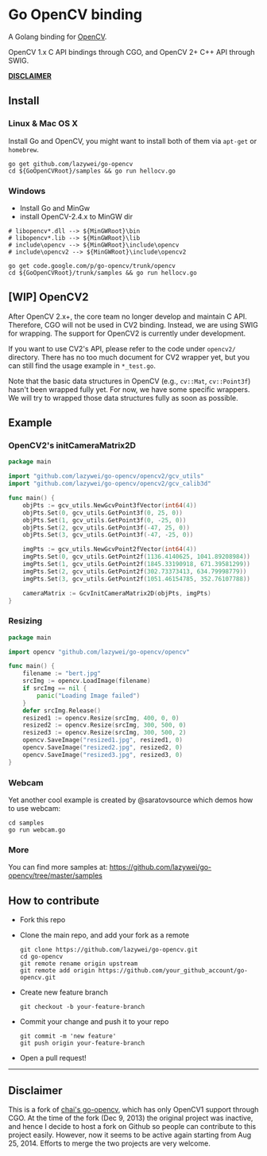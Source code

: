 Go OpenCV binding
==================

A Golang binding for [OpenCV](http://opencv.org/).

OpenCV 1.x C API bindings through CGO, and OpenCV 2+ C++ API through SWIG.

[**DISCLAIMER**](https://github.com/lazywei/go-opencv#disclaimer)

## Install

### Linux & Mac OS X

Install Go and OpenCV, you might want to install both of them via `apt-get` or `homebrew`.

```
go get github.com/lazywei/go-opencv
cd ${GoOpenCVRoot}/samples && go run hellocv.go
```

### Windows

- Install Go and MinGw
- install OpenCV-2.4.x to MinGW dir

```
# libopencv*.dll --> ${MinGWRoot}\bin
# libopencv*.lib --> ${MinGWRoot}\lib
# include\opencv --> ${MinGWRoot}\include\opencv
# include\opencv2 --> ${MinGWRoot}\include\opencv2

go get code.google.com/p/go-opencv/trunk/opencv
cd ${GoOpenCVRoot}/trunk/samples && go run hellocv.go
```

## [WIP] OpenCV2

After OpenCV 2.x+, the core team no longer develop and maintain C API. Therefore, CGO will not be used in CV2 binding. Instead, we are using SWIG for wrapping. The support for OpenCV2 is currently under development.

If you want to use CV2's API, please refer to the code under `opencv2/` directory. There has no too much document for CV2 wrapper yet, but you can still find the usage example in `*_test.go`.

Note that the basic data structures in OpenCV (e.g., `cv::Mat`, `cv::Point3f`) hasn't been wrapped fully yet. For now, we have some specific wrappers. We will try to wrapped those data structures fully as soon as possible.

## Example

### OpenCV2's initCameraMatrix2D

```go
package main

import "github.com/lazywei/go-opencv/opencv2/gcv_utils"
import "github.com/lazywei/go-opencv/opencv2/gcv_calib3d"

func main() {
	objPts := gcv_utils.NewGcvPoint3fVector(int64(4))
	objPts.Set(0, gcv_utils.GetPoint3f(0, 25, 0))
	objPts.Set(1, gcv_utils.GetPoint3f(0, -25, 0))
	objPts.Set(2, gcv_utils.GetPoint3f(-47, 25, 0))
	objPts.Set(3, gcv_utils.GetPoint3f(-47, -25, 0))

	imgPts := gcv_utils.NewGcvPoint2fVector(int64(4))
	imgPts.Set(0, gcv_utils.GetPoint2f(1136.4140625, 1041.89208984))
	imgPts.Set(1, gcv_utils.GetPoint2f(1845.33190918, 671.39581299))
	imgPts.Set(2, gcv_utils.GetPoint2f(302.73373413, 634.79998779))
	imgPts.Set(3, gcv_utils.GetPoint2f(1051.46154785, 352.76107788))

	cameraMatrix := GcvInitCameraMatrix2D(objPts, imgPts)
}
```


### Resizing

```go
package main

import opencv "github.com/lazywei/go-opencv/opencv"

func main() {
	filename := "bert.jpg"
	srcImg := opencv.LoadImage(filename)
	if srcImg == nil {
		panic("Loading Image failed")
	}
	defer srcImg.Release()
	resized1 := opencv.Resize(srcImg, 400, 0, 0)
	resized2 := opencv.Resize(srcImg, 300, 500, 0)
	resized3 := opencv.Resize(srcImg, 300, 500, 2)
	opencv.SaveImage("resized1.jpg", resized1, 0)
	opencv.SaveImage("resized2.jpg", resized2, 0)
	opencv.SaveImage("resized3.jpg", resized3, 0)
}
```

### Webcam

Yet another cool example is created by @saratovsource which demos how to use webcam:

```
cd samples
go run webcam.go
```

### More

You can find more samples at: https://github.com/lazywei/go-opencv/tree/master/samples

## How to contribute

- Fork this repo
- Clone the main repo, and add your fork as a remote

  ```
  git clone https://github.com/lazywei/go-opencv.git
  cd go-opencv
  git remote rename origin upstream
  git remote add origin https://github.com/your_github_account/go-opencv.git
  ```

- Create new feature branch

  ```
  git checkout -b your-feature-branch
  ```

- Commit your change and push it to your repo 

  ```
  git commit -m 'new feature'
  git push origin your-feature-branch
  ```

- Open a pull request!

-------------------

## Disclaimer

This is a fork of [chai's go-opencv](https://github.com/chai2010/opencv), which has only OpenCV1 support through CGO. At the time of the fork (Dec 9, 2013) the original project was inactive, and hence I decide to host a fork on Github so people can contribute to this project easily. However, now it seems to be active again starting from Aug 25, 2014. Efforts to merge the two projects are very welcome.

